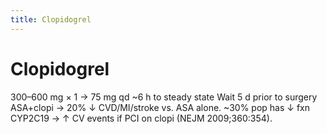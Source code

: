 ```yaml
---
title: Clopidogrel
---
```

# Clopidogrel

300–600 mg × 1 → 75 mg qd
~6 h to steady state
Wait 5 d prior to surgery
ASA+clopi → 20% ↓ CVD/MI/stroke vs. ASA alone. ~30% pop has ↓ fxn CYP2C19 → ↑ CV events if PCI on clopi (NEJM 2009;360:354).

